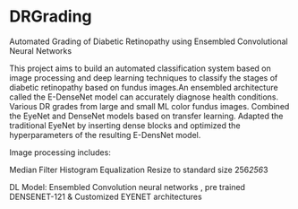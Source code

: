 # DRGrading
Automated Grading of Diabetic Retinopathy using Ensembled Convolutional Neural Networks

This project aims to build an automated classification system based on image processing
and deep learning techniques to classify the stages of diabetic retinopathy based on fundus
images.An ensembled architecture called the E-DenseNet model can accurately diagnose
health conditions. Various DR grades from large and small ML color fundus images.
Combined the EyeNet and DenseNet models based on transfer learning. Adapted the
traditional EyeNet by inserting dense blocks and optimized the hyperparameters of the
resulting E-DensNet model.


Image processing includes:

Median Filter
Histogram Equalization 
Resize to standard size 256*256*3



DL Model:
Ensembled Convolution neural networks , pre trained DENSENET-121 & Customized EYENET architectures 
